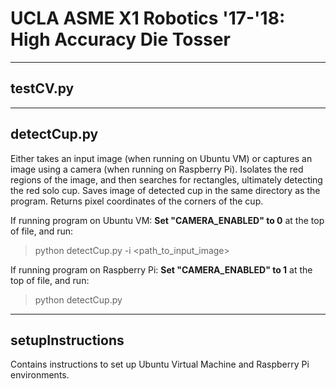 # UCLA ASME X1 Robotics '17-'18: High Accuracy Die Tosser

- - - - - - - 
## testCV.py


- - - - - - - 
## detectCup.py

Either takes an input image (when running on Ubuntu VM) or captures an image using a camera (when running on Raspberry Pi). Isolates the red regions of the image, and then searches for rectangles, ultimately detecting the red solo cup. Saves image of detected cup in the same directory as the program. Returns pixel coordinates of the corners of the cup.

If running program on Ubuntu VM: **Set "CAMERA_ENABLED" to 0** at the top of file, and run:
> python detectCup.py -i <path_to_input_image> 

If running program on Raspberry Pi: **Set "CAMERA_ENABLED" to 1** at the top of file, and run:
> python detectCup.py 

- - - - - - - - -
## setupInstructions
Contains instructions to set up Ubuntu Virtual Machine and Raspberry Pi environments.
